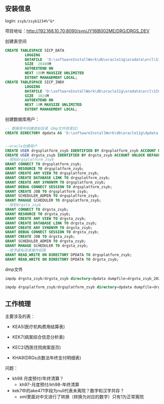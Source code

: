 ## 安装信息

login: `zsyb/zsyb1234%^&*`



项目地址：http://192.168.10.70:8090/svn/JY16IB002ME/DRG/DRGS_DEV

创建表空间

```sql
CREATE TABLESPACE SICP_DATA
         LOGGING
         DATAFILE  'D:\softwareInstallWork\db\oracle11g\oradata\orcl\SICP_DATA01.DBF'
         SIZE  20480M
         AUTOEXTEND ON
         NEXT 100M MAXSIZE UNLIMITED
         EXTENT MANAGEMENT LOCAL;
CREATE TABLESPACE SICP_INDX
         LOGGING
         DATAFILE 'D:\softwareInstallWork\db\oracle11g\oradata\orcl\SICP_INDX01.DBF'
         SIZE  1024M
         AUTOEXTEND ON
         NEXT 10M MAXSIZE UNLIMITED
         EXTENT MANAGEMENT LOCAL;
```



创建数据库用户：

```sql
-- 数据库中创建虚拟目录（dmp文件放里边）
CREATE DIRECTORY dpdata AS 'D:\softwareInstallWork\db\oracle11g\dpdata';


--oracle创建用户
CREATE USER drgsplatform_zsyb IDENTIFIED BY drgsplatform_zsyb ACCOUNT UNLOCK DEFAULT TABLESPACE SICP_DATA TEMPORARY TABLESPACE TEMP;
CREATE USER drgsta_zsyb IDENTIFIED BY drgsta_zsyb ACCOUNT UNLOCK DEFAULT TABLESPACE SICP_DATA TEMPORARY TABLESPACE TEMP;
--授权drgsplatform_zsyb
GRANT CONNECT TO drgsplatform_zsyb;
GRANT RESOURCE TO drgsplatform_zsyb;
GRANT CREATE ANY VIEW TO drgsplatform_zsyb;
GRANT CREATE DATABASE LINK TO drgsplatform_zsyb;
GRANT CREATE ANY SYNONYM TO drgsplatform_zsyb;
GRANT DEBUG CONNECT SESSION TO drgsplatform_zsyb;
GRANT CREATE JOB TO drgsplatform_zsyb;
GRANT SCHEDULER_ADMIN TO drgsplatform_zsyb;
GRANT MANAGE SCHEDULER TO drgsplatform_zsyb;
--授权drgsta_zsyb
GRANT CONNECT TO drgsta_zsyb;
GRANT RESOURCE TO drgsta_zsyb;
GRANT CREATE ANY VIEW TO drgsta_zsyb;
GRANT CREATE DATABASE LINK TO drgsta_zsyb;
GRANT CREATE ANY SYNONYM TO drgsta_zsyb;
GRANT DEBUG CONNECT SESSION TO drgsta_zsyb;
GRANT CREATE JOB TO drgsta_zsyb;
GRANT SCHEDULER_ADMIN TO drgsta_zsyb;
GRANT MANAGE SCHEDULER TO drgsta_zsyb;
--授予虚拟目录操作权限
GRANT READ,WRITE ON DIRECTORY DPDATA TO drgsplatform_zsyb;
GRANT READ,WRITE ON DIRECTORY DPDATA TO drgsta_zsyb;
```



dmp文件

``` sql
impdp drgsta_zsyb/drgsta_zsyb directory=dpdata dumpfile=drgsta_zsyb_20210608.dmp

impdp drgsplatform_zsyb/drgsplatform_zsyb directory=dpdata dumpfile=drgsplatfrom_zsyb_20210608.dmp
```



## 工作梳理

主要涉及的表：

- KEA5(医疗机构费用结算表)

- KEK7(病案综合信息分析表)
- KEC2(西医住院病案首页)
- KHA9(DRGs点数法年终支付明细表)



问题：

- kh98 月度预付/年终清算？
  - kh97-月度预付/kh98-年终清算
- kek7中的ake471字段为null代表未离院？数字和汉字共存？
  - xml里面对中文进行了转换（转换为对应的数字）只有1为正常离院

